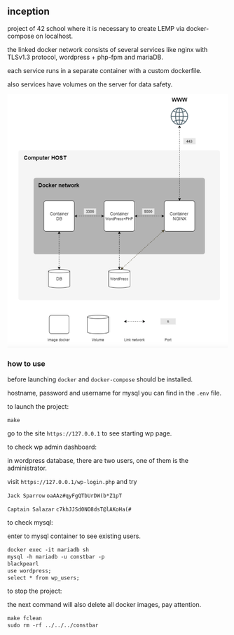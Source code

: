 ## inception

project of 42 school where it is necessary to create LEMP via docker-compose on localhost.

the linked docker network consists of several services like nginx with TLSv1.3 protocol, wordpress + php-fpm and mariaDB.

each service runs in a separate container with a custom dockerfile.

also services have volumes on the server for data safety.

![](inception.png)

### how to use
before launching `docker` and `docker-compose` should be installed.

hostname, password and username for mysql you can find in the `.env` file.

to launch the project:
```
make
```
go to the site `https://127.0.0.1` to see starting wp page.

to check wp admin dashboard:

in wordpress database, there are two users, one of them is the administrator.

visit `https://127.0.0.1/wp-login.php` and try

`Jack Sparrow` `oaAAz#qyFgQTbUrDW(b*Z1pT`

`Captain Salazar` `c7khJJSd0NO8dsT@lAKoHa(#`

to check mysql:

enter to mysql container to see existing users.
```
docker exec -it mariadb sh
mysql -h mariadb -u constbar -p
blackpearl
use wordpress;
select * from wp_users;
```
to stop the project:

the next command will also delete all docker images, pay attention.
```
make fclean
sudo rm -rf ../../../constbar
```

